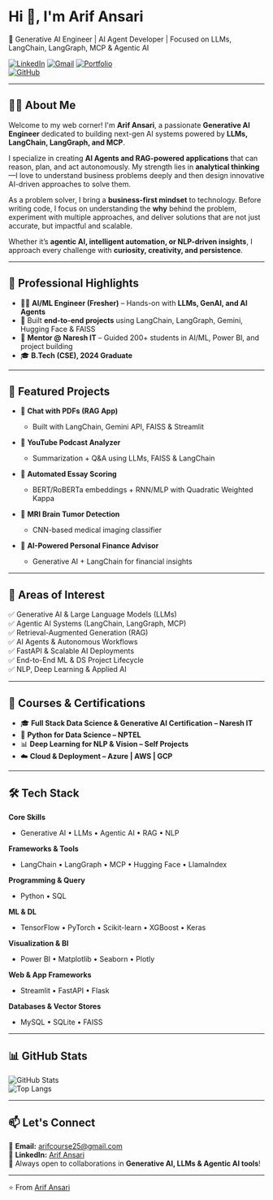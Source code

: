 # Hi 👋, I'm Arif Ansari  
🚀 Generative AI Engineer | AI Agent Developer | Focused on LLMs, LangChain, LangGraph, MCP & Agentic AI  

[![LinkedIn](https://img.shields.io/badge/LinkedIn-0A66C2?style=for-the-badge&logo=linkedin&logoColor=white)](https://www.linkedin.com/in/arif-ansari/) 
[![Gmail](https://img.shields.io/badge/Gmail-D14836?style=for-the-badge&logo=gmail&logoColor=white)](mailto:arifcourse25@gmail.com) 
[![Portfolio](https://img.shields.io/badge/Portfolio-000000?style=for-the-badge&logo=firefox&logoColor=white)](#)  
[![GitHub](https://img.shields.io/badge/GitHub-181717?style=for-the-badge&logo=github&logoColor=white)](https://github.com/arifcourses)  

---

## 👨‍💻 About Me  

Welcome to my web corner! I'm **Arif Ansari**, a passionate **Generative AI Engineer** dedicated to building next-gen AI systems powered by **LLMs, LangChain, LangGraph, and MCP**.  

I specialize in creating **AI Agents and RAG-powered applications** that can reason, plan, and act autonomously. My strength lies in **analytical thinking**—I love to understand business problems deeply and then design innovative AI-driven approaches to solve them.  

As a problem solver, I bring a **business-first mindset** to technology. Before writing code, I focus on understanding the **why** behind the problem, experiment with multiple approaches, and deliver solutions that are not just accurate, but impactful and scalable.  

Whether it’s **agentic AI, intelligent automation, or NLP-driven insights**, I approach every challenge with **curiosity, creativity, and persistence**.  

---

## 💼 Professional Highlights  

- 🧑‍💻 **AI/ML Engineer (Fresher)** – Hands-on with **LLMs, GenAI, and AI Agents**  
- 📌 Built **end-to-end projects** using LangChain, LangGraph, Gemini, Hugging Face & FAISS  
- 🎯 **Mentor @ Naresh IT** – Guided 200+ students in AI/ML, Power BI, and project building  
- 🎓 **B.Tech (CSE), 2024 Graduate**  

---

## 🚀 Featured Projects  

- 📑 **Chat with PDFs (RAG App)**  
  - Built with LangChain, Gemini API, FAISS & Streamlit  

- 🎥 **YouTube Podcast Analyzer**  
  - Summarization + Q&A using LLMs, FAISS & LangChain  

- 🧠 **Automated Essay Scoring**  
  - BERT/RoBERTa embeddings + RNN/MLP with Quadratic Weighted Kappa  

- 🏥 **MRI Brain Tumor Detection**  
  - CNN-based medical imaging classifier  

- 💸 **AI-Powered Personal Finance Advisor**  
  - Generative AI + LangChain for financial insights  

---

## 🧩 Areas of Interest  

✅ Generative AI & Large Language Models (LLMs)  
✅ Agentic AI Systems (LangChain, LangGraph, MCP)  
✅ Retrieval-Augmented Generation (RAG)  
✅ AI Agents & Autonomous Workflows  
✅ FastAPI & Scalable AI Deployments  
✅ End-to-End ML & DS Project Lifecycle  
✅ NLP, Deep Learning & Applied AI  

---

## 📜 Courses & Certifications  

- 🎓 **Full Stack Data Science & Generative AI Certification – Naresh IT**  
- 📘 **Python for Data Science – NPTEL**  
- 📊 **Deep Learning for NLP & Vision – Self Projects**  
- ☁️ **Cloud & Deployment – Azure | AWS | GCP**  

---

## 🛠️ Tech Stack  

**Core Skills**  
- Generative AI • LLMs • Agentic AI • RAG • NLP  

**Frameworks & Tools**  
- LangChain • LangGraph • MCP • Hugging Face • LlamaIndex  

**Programming & Query**  
- Python • SQL  

**ML & DL**  
- TensorFlow • PyTorch • Scikit-learn • XGBoost • Keras  

**Visualization & BI**  
- Power BI • Matplotlib • Seaborn • Plotly  

**Web & App Frameworks**  
- Streamlit • FastAPI • Flask  

**Databases & Vector Stores**  
- MySQL • SQLite • FAISS  

---

## 📊 GitHub Stats  

![GitHub Stats](https://github-readme-stats.vercel.app/api?username=arifcourses&show_icons=true&theme=tokyonight)  
![Top Langs](https://github-readme-stats.vercel.app/api/top-langs/?username=arifcourses&layout=compact&theme=tokyonight)  

---

## 📫 Let's Connect  

📧 **Email:** arifcourse25@gmail.com  
💼 **LinkedIn:** [Arif Ansari](https://www.linkedin.com/in/arif-ansari/)  
🌟 Always open to collaborations in **Generative AI, LLMs & Agentic AI tools**!  

---
⭐️ From [Arif Ansari](https://github.com/arifcourses)  
